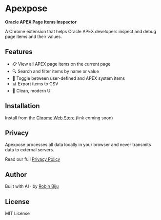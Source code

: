 # Apexpose

**Oracle APEX Page Items Inspector**

A Chrome extension that helps Oracle APEX developers inspect and debug page items and their values.

## Features

- 📋 View all APEX page items on the current page
- 🔍 Search and filter items by name or value
- 🎯 Toggle between user-defined and APEX system items
- 📊 Export items to CSV
- 🎨 Clean, modern UI

## Installation

Install from the [Chrome Web Store](#) (link coming soon)

## Privacy

Apexpose processes all data locally in your browser and never transmits data to external servers.

Read our full [Privacy Policy](https://YOUR_USERNAME.github.io/YOUR_REPO_NAME/PRIVACY)

## Author

Built with AI · by [Robin Biju](https://robinbiju.com)

## License

MIT License
